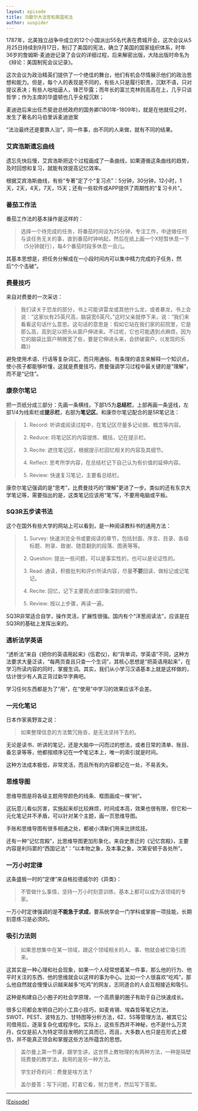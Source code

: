 ```yaml
---
layout: episode
title: 马歇尔大法官和美国宪法
author: uuspider
---
```

1787年，北美独立战争中成立的12个小国派出55名代表在费城开会，这次会议从5月25日持续到9月17日，制订了美国的宪法，确立了美国的国家组织体系，时年36岁的詹姆斯·麦迪逊记录了会议的详细过程，后来解密出版，大陆出版时命名为《辩论：美国制宪会议记录》。

这次会议为政治精英们提供了一个绝佳的舞台，他们有机会尽情展示他们的政治思想和能力。但是，每个人的表现是不同的，有些人只是履行职责，沉默不语，只对提议表决；有些人咄咄逼人，锋芒毕露；而年长的富兰克林则高高在上，几乎只谈哲学；作为主席的华盛顿也几乎全程沉默；

麦迪逊后来出任杰斐逊总统政府的国务卿(1801年-1809年)，就是在他就任之时，发生了著名的马伯里诉麦迪逊案




“法治最终还是要靠人治”，同一件事，由不同的人来做，就有不同的结果。

### 艾宾浩斯遗忘曲线

遗忘先快后慢，艾宾浩斯把这个过程画成了一条曲线，如果遵循这条曲线的趋势，及时回想和复习，就能有效提高记忆效率。

根据艾宾浩斯曲线，有些“专著”定了个“复习点”：5分钟，30分钟，12小时，1天，2天，4天，7天，15天；还有一些软件或APP提供了周期性的“复习卡片”。

### 番茄工作法

番茄工作法的基本操作是这样的：

>选择一个待完成的任务，将番茄时间设为25分钟，专注工作，中途做任何与该任务无关的事，直到番茄时钟响起，然后在纸上画一个X短暂休息一下（5分钟就行），每4个番茄时段多休息一会儿。

其基本思想是，把任务分解成在一小段时间内可以集中精力完成的子任务，然后“个个击破”。

### 费曼技巧

来自对费曼的一次采访：

>我们读关于恐龙的部分，书上可能讲雷龙或其他什么龙，或者暴龙，书上会说：“这家伙有25英尺高，脑袋宽6英尺。”这时父亲就停下来，说：“我们来看看这句话什么意思。这句话的意思是：假如它站在我们家的前院里，它是那么高，高到足以把头从窗户伸进来。不过呢，它也可能遇到点麻烦，因为它的脑袋比窗户稍微宽了些，要是它伸进头来，会挤破窗户。(《发现的乐趣》)

避免使用术语、行话等复杂词汇，而只用通俗、有条理的语言来解释一个知识点，使小孩子都能够听懂，这就是费曼技巧，费曼强调学习过程中最关键的是“理解”，而不是“记住”。

### 康奈尔笔记

把一页纸分成三部分：先画一条横线，下部1/5为**总结栏**，上部再画一条竖线，左部1/4为线索栏或**提示栏**，右部为**笔记区**。和康奈尔笔记配合的是5R笔记法：

>1. Record: 听讲或阅读过程中，在笔记区尽量多记论据、概念等内容。
>
>2. Reduce: 将笔记区的内容提炼、概括，记在提示栏。
>
>3. Recite: 遮住笔记区，根据提示栏回忆相关的内容及其细节。
>
>4. Reflect: 思考所学内容，在总结栏记下自己认为有价值的延伸内容。
>
>5. Review: 快速复习笔记，主要看总结栏。

康奈尔笔记强调的是“思考”，比费曼技巧的“理解”更进了一步。类似的还有东京大学笔记等，需要指出的是，这类笔记应该用“笔”写，不要用电脑或平板。

### SQ3R五步读书法

这个在国外有些大学的网站上可以看到，是一种阅读教科书的通用方法：

>1. Survey: 快速浏览全书或要阅读的章节，包括封面、序言、目录、各级标题、附录、致谢、随意翻到的段落、图表等等。
>
>2. Question: 提出一些问题，可以是事实性的，也可以是论证性的。
>
>3. Read: 通读，积极批判和评价所读内容，尽量**不要**回读、做标记或记笔记。
>
>4. Recite: 回忆，记下主要观点或印象深刻的细节。
>
>5. Review: 按以上步骤，再读一遍。

SQ3R非常适合自学，操作灵活，扩展性很强。国内有个“洋葱阅读法”，应该是在SQ3R的基础上发挥出来的。

### 透析法学英语

“透析法”来自《把你的英语用起来》(伍君仪)，和“背单词，学英语”不同，这种方法要求大量泛读，“每两页查且只查一个生词”，其核心思想是“把英语用起来”，在学习所读内容的同时，掌握生词。其实，我们从小学习汉语基本上就是这样做的，估计很少有人真正背过新华字典吧。

学习任何东西都是为了“用”，在“使用”中学习的效果应该不会差。

### 一元化笔记

日本作家奥野宣之说：

>如果整理信息的方法繁冗拖沓，是无法坚持下去的。

无论是读书、听讲的笔记，还是大脑中一闪而过的想法，或者日常的清单、账目、备忘录等等，他都按顺序记在**一个**笔记本上，唯一的索引就是时间。

这种方法成本极低，非常灵活，而且所有的内容都记在一处，不易丢失。

### 思维导图

思维导图是将各级主题用带颜色的线条、框图画成一棵“树”。

这玩意儿看似厉害，实施起来却比较麻烦，时间成本高，效果也很有限，但它和一元化笔记并不矛盾，可以针对某个主题，画一页思维导图。

手账和思维导图有很多相通之处，都被小清新们用来比拼炫技。

还有一种“记忆宫殿”，比思维导图更加形象化，来自史景迁的《记忆宫殿》，主要内容是利玛窦的“西国记法”：“以本物之象，及本事之象，次第安顿于各处所”。

### 一万小时定律

这条盛极一时的“定律”来自格拉德威尔的《异类》：

>不管做什么事情，坚持一万小时刻意训练，基本上都可以成为该领域的专家。

一万小时定律强调的是**不能急于求成**，要系统学会一门学科或掌握一项技能，长期刻意练习是必须的。

### 吸引力法则

>如果思想集中在某一领域，跟这个领域相关的人、事、物就会被它吸引而来。

这其实是一种心理和社会现象，如果一个人经常想着某一件事，那么他的行为、他平时关注的东西、他的思维就会以这样的事为中心。比如一个人很喜欢“吃鸡”，那么他自然就会慢慢认识越来越多“吃鸡”的网友，志同道合的人会互相接近和吸引。

这种是构建自己小圈子的社会学原理，一个高质量的圈子有助于自己快速成长。

很多公司都会发明自己的小工具小技巧，如麦肯锡、埃森哲等笔记方法，SWOT、PEST、波特五力、甘特图等分析方法，6Σ、5S等管理方法，被其它公司借用后，逐渐复杂化或程序化。实际上，这些东西并不神秘，也不是什么万灵丹，仅仅是前人为特定项目发明的工具而已，而且，大多数人也只是在形式上模仿，并不能真正领会和掌握这些方法所蕴含的思想。

>盖尔曼上第一节课，跟学生讲，这世界上教物理的有两种方法，一种是隔壁班费曼的教学法，我用的是另一种方法。
>
>学生好奇的问：费曼是啥方法？
>
>盖尔曼答：写下问题，盯着它看，努力思考，然后写下答案。

***

[[Episode][episode]]

[episode]:http://about.uuspider.com/2019/06/02/episodeindex.html
